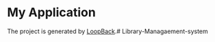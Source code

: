 # My Application

The project is generated by [LoopBack](http://loopback.io).#   L i b r a r y - M a n a g a e m e n t - s y s t e m  
 